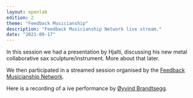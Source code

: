 ```yaml
---
layout: openlab
edition: 2
theme: "Feedback Musicianship"
description: "Feedback Musicianship Network live stream."
date: "2021-09-17"
---
```


In this session we had a presentation by Hjalti, discussing his new metal collaborative sax sculpture/instrument. More about that later. 

We then participated in a streamed session organised by the [Feedback Musicianship Network](https://feedback-musicianship.pubpub.org).

Here is a recording of a ive performance by [Øyvind Brandtsegg](https://feedback-musicianship.pubpub.org/pub/events/release/17).
